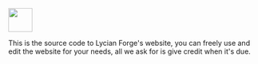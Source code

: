 <img src="[https://github.com/favicon.ico](https://github.com/user-attachments/assets/e48938ec-77a6-448e-9c7a-00ed4fff27d8)" width="48">

This is the source code to Lycian Forge's website, you can freely use and edit the website for your needs, all we ask for is give credit when it's due.

